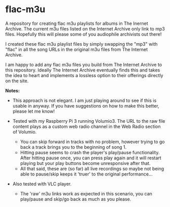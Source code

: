 # flac-m3u
A repository for creating flac m3u playlists for albums in The Inernet Archive. The current m3u files listed on the Internet Archive only link to mp3 files. Hopefully this will please some of you audiophile archivists out there! 

I created these flac m3u playlist files by simply swapping the "mp3" with "flac" in all the song URLs in the original m3u files from The Internet Archive. 

I am happy to add any flac m3u files you build from The Internet Archive to this repository. Ideally The Internet Archive eventually finds this and takes the idea to heart and implements a lossless option to their offerings directly on the site. 


**Notes:**
- This approach is not elegant. I am just playing around to see if this is usable in anyway. If you have suggestions on how to make this better, please let me know!

- Tested with my Raspberry Pi 3 running Volumio3. The URL to the raw file content plays as a custom web radio channel in the Web Radio section of Volumio. 
  - You can skip forward in tracks with no problem, however trying to go back a track brings you to the beginning of song 1.
  - Hitting pause seems to crash the player's play/pause functionality. After hitting pause once, you can press play again and it will restart playing but your play buttons become unresponsive after that.   
  - All that said, these are (so far) all live recordings so maybe not being able to pause/skip keeps it 'truer' to the original performance...

- Also tested with VLC player. 
  - The 'raw' m3u links work as expected in this scenario, you can play/pause and skip/go back as much as you please. 
